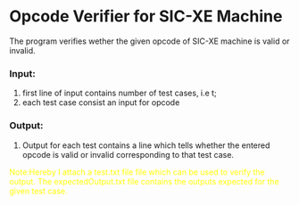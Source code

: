 # Opcode Verifier for SIC-XE Machine

The program verifies wether the given opcode of SIC-XE machine is valid or invalid.

### Input:

1. first line of input contains number of test cases, i.e t;
2. each test case consist an input for opcode

### Output:

1. Output for each test contains a line which tells whether the entered opcode is valid or invalid corresponding to that test case.

<span style="color:yellow">
Note:Hereby I attach a test.txt file file which can be used to verify the output. The expectedOutput.txt file contains the outputs expected for the given test case.
</span>
